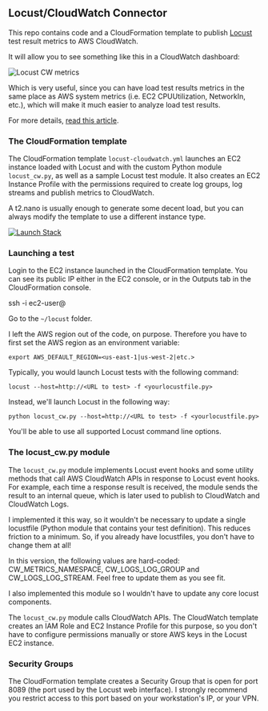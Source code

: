 
## Locust/CloudWatch Connector

This repo contains code and a CloudFormation template to publish <a href="http://locust.io/" target="new">Locust</a> test result metrics
to AWS CloudWatch.

It will allow you to see something like this in a CloudWatch dashboard:

![Locust CW metrics](https://www.concurrencylabs.com/img/posts/14-locust-cw-connector/locust-metrics-20.png")

Which is very useful, since you can have load test results metrics in the same place as AWS system metrics
(i.e. EC2 CPUUtilization, NetworkIn, etc.), which will make it much easier to analyze load test results.

For more details, <a href="https://www.concurrencylabs.com/blog/how-to-export-locust-metrics-to-cloudwatch/" target="new">read this article</a>.


### The CloudFormation template

The CloudFormation template ```locust-cloudwatch.yml``` launches an EC2 instance loaded with
Locust and with the custom Python module ```locust_cw.py```, as well as a sample Locust test module.
It also creates an EC2 Instance Profile with the permissions required to create log groups,
log streams and publish metrics to CloudWatch.

A t2.nano is usually enough to generate some decent load, but you can always modify the template
to use a different instance type.


<a href="https://console.aws.amazon.com/cloudformation/home?region=eu-west-1#/stacks/new?stackName=LocustCloudwatchConnector&templateURL=http://s3.amazonaws.com/concurrencylabs-cfn-templates/locust-cloudwatch/locust-cloudwatch.yml" target="new"><img src="https://s3.amazonaws.com/cloudformation-examples/cloudformation-launch-stack.png" alt="Launch Stack"></a>



### Launching a test

Login to the EC2 instance launched in the CloudFormation template. You can see its public IP
either in the EC2 console, or in the Outputs tab in the CloudFormation console.

ssh -i <location of your EC2 keys> ec2-user@<public IP of Locust instance>

Go to the ```~/locust``` folder.

I left the AWS region out of the code, on purpose. Therefore you have to first set the AWS region as an environment variable:

```export AWS_DEFAULT_REGION=<us-east-1|us-west-2|etc.>```


Typically, you would launch Locust tests with the following command:

```
locust --host=http://<URL to test> -f <yourlocustfile.py>
```

Instead, we'll launch Locust in the following way:

```
python locust_cw.py --host=http://<URL to test> -f <yourlocustfile.py>
```

You'll be able to use all supported Locust command line options.


### The locust_cw.py module

The ```locust_cw.py``` module implements Locust event hooks and some utility methods that call AWS
CloudWatch APIs in response to Locust event hooks. For example, each time a response result is received,
the module sends the result to an internal queue, which is later used to publish to CloudWatch and CloudWatch Logs.

I implemented it this way, so it wouldn't be necessary to update a single locustfile (Python module
that contains your test definition). This reduces friction to a minimum. So, if you already have
locustfiles, you don't have to change them at all!

In this version, the following values are hard-coded: CW_METRICS_NAMESPACE, CW_LOGS_LOG_GROUP and CW_LOGS_LOG_STREAM.
Feel free to update them as you see fit.

I also implemented this module so I wouldn't have to update any core locust components.

The ```locust_cw.py``` module  calls CloudWatch APIs. The CloudWatch template creates an IAM
Role and EC2 Instance Profile for this purpose, so you don't have to configure permissions
manually or store AWS keys in the Locust EC2 instance.


### Security Groups

The CloudFormation template creates a Security Group that is open for port 8089 (the port
used by the Locust web interface). I strongly recommend you restrict access to this port
based on your workstation's IP, or your VPN.







